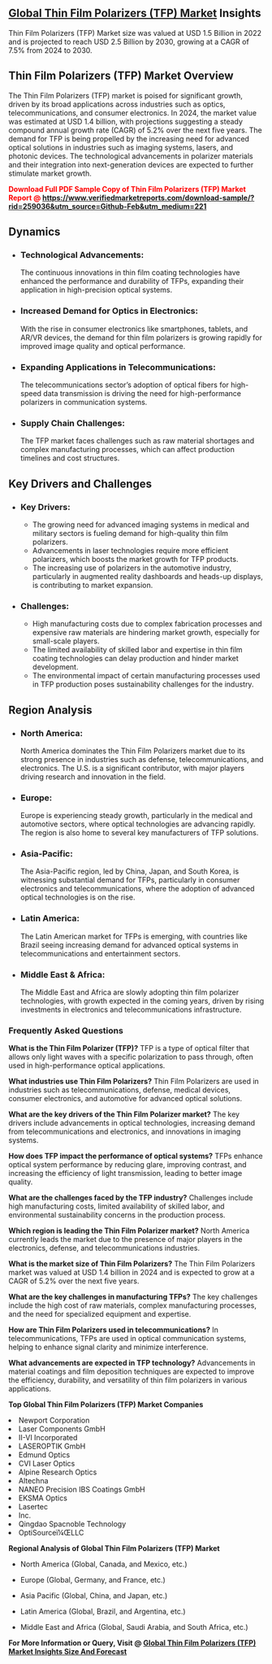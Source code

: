 <h2><a href="https://www.verifiedmarketreports.com/download-sample/?rid=259036&amp;utm_source=Github&amp;utm_medium=221" target="_blank">Global Thin Film Polarizers (TFP) Market</a> Insights</h2><p>Thin Film Polarizers (TFP) Market size was valued at USD 1.5 Billion in 2022 and is projected to reach USD 2.5 Billion by 2030, growing at a CAGR of 7.5% from 2024 to 2030.</p><p> <h2>Thin Film Polarizers (TFP) Market Overview</h2> <p>The Thin Film Polarizers (TFP) market is poised for significant growth, driven by its broad applications across industries such as optics, telecommunications, and consumer electronics. In 2024, the market value was estimated at USD 1.4 billion, with projections suggesting a steady compound annual growth rate (CAGR) of 5.2% over the next five years. The demand for TFP is being propelled by the increasing need for advanced optical solutions in industries such as imaging systems, lasers, and photonic devices. The technological advancements in polarizer materials and their integration into next-generation devices are expected to further stimulate market growth.</p> <p><b><p><span class=""><span style="color: #ff0000;"><strong>Download Full PDF Sample Copy of Thin Film Polarizers (TFP) Market Report</strong> @ </span><a href="https://www.verifiedmarketreports.com/download-sample/?rid=259036&amp;utm_source=Github-Feb&amp;utm_medium=221" target="_blank">https://www.verifiedmarketreports.com/download-sample/?rid=259036&amp;utm_source=Github-Feb&amp;utm_medium=221</a></span></p></b></p> <h2>Dynamics</h2> <ul> <li><h3>Technological Advancements:</h3> The continuous innovations in thin film coating technologies have enhanced the performance and durability of TFPs, expanding their application in high-precision optical systems.</li> <li><h3>Increased Demand for Optics in Electronics:</h3> With the rise in consumer electronics like smartphones, tablets, and AR/VR devices, the demand for thin film polarizers is growing rapidly for improved image quality and optical performance.</li> <li><h3>Expanding Applications in Telecommunications:</h3> The telecommunications sector’s adoption of optical fibers for high-speed data transmission is driving the need for high-performance polarizers in communication systems.</li> <li><h3>Supply Chain Challenges:</h3> The TFP market faces challenges such as raw material shortages and complex manufacturing processes, which can affect production timelines and cost structures.</li> </ul> <h2>Key Drivers and Challenges</h2> <ul> <li><h3>Key Drivers:</h3> <ul> <li>The growing need for advanced imaging systems in medical and military sectors is fueling demand for high-quality thin film polarizers.</li> <li>Advancements in laser technologies require more efficient polarizers, which boosts the market growth for TFP products.</li> <li>The increasing use of polarizers in the automotive industry, particularly in augmented reality dashboards and heads-up displays, is contributing to market expansion.</li> </ul> </li> <li><h3>Challenges:</h3> <ul> <li>High manufacturing costs due to complex fabrication processes and expensive raw materials are hindering market growth, especially for small-scale players.</li> <li>The limited availability of skilled labor and expertise in thin film coating technologies can delay production and hinder market development.</li> <li>The environmental impact of certain manufacturing processes used in TFP production poses sustainability challenges for the industry.</li> </ul> </li> </ul> <h2>Region Analysis</h2> <ul> <li><h3>North America:</h3> North America dominates the Thin Film Polarizers market due to its strong presence in industries such as defense, telecommunications, and electronics. The U.S. is a significant contributor, with major players driving research and innovation in the field.</li> <li><h3>Europe:</h3> Europe is experiencing steady growth, particularly in the medical and automotive sectors, where optical technologies are advancing rapidly. The region is also home to several key manufacturers of TFP solutions.</li> <li><h3>Asia-Pacific:</h3> The Asia-Pacific region, led by China, Japan, and South Korea, is witnessing substantial demand for TFPs, particularly in consumer electronics and telecommunications, where the adoption of advanced optical technologies is on the rise.</li> <li><h3>Latin America:</h3> The Latin American market for TFPs is emerging, with countries like Brazil seeing increasing demand for advanced optical systems in telecommunications and entertainment sectors.</li> <li><h3>Middle East & Africa:</h3> The Middle East and Africa are slowly adopting thin film polarizer technologies, with growth expected in the coming years, driven by rising investments in electronics and telecommunications infrastructure.</li> </ul> <h3>Frequently Asked Questions</h3> <p><b>What is the Thin Film Polarizer (TFP)?</b> TFP is a type of optical filter that allows only light waves with a specific polarization to pass through, often used in high-performance optical applications.</p> <p><b>What industries use Thin Film Polarizers?</b> Thin Film Polarizers are used in industries such as telecommunications, defense, medical devices, consumer electronics, and automotive for advanced optical solutions.</p> <p><b>What are the key drivers of the Thin Film Polarizer market?</b> The key drivers include advancements in optical technologies, increasing demand from telecommunications and electronics, and innovations in imaging systems.</p> <p><b>How does TFP impact the performance of optical systems?</b> TFPs enhance optical system performance by reducing glare, improving contrast, and increasing the efficiency of light transmission, leading to better image quality.</p> <p><b>What are the challenges faced by the TFP industry?</b> Challenges include high manufacturing costs, limited availability of skilled labor, and environmental sustainability concerns in the production process.</p> <p><b>Which region is leading the Thin Film Polarizer market?</b> North America currently leads the market due to the presence of major players in the electronics, defense, and telecommunications industries.</p> <p><b>What is the market size of Thin Film Polarizers?</b> The Thin Film Polarizers market was valued at USD 1.4 billion in 2024 and is expected to grow at a CAGR of 5.2% over the next five years.</p> <p><b>What are the key challenges in manufacturing TFPs?</b> The key challenges include the high cost of raw materials, complex manufacturing processes, and the need for specialized equipment and expertise.</p> <p><b>How are Thin Film Polarizers used in telecommunications?</b> In telecommunications, TFPs are used in optical communication systems, helping to enhance signal clarity and minimize interference.</p> <p><b>What advancements are expected in TFP technology?</b> Advancements in material coatings and film deposition techniques are expected to improve the efficiency, durability, and versatility of thin film polarizers in various applications.</p> </p><p><strong>Top Global Thin Film Polarizers (TFP) Market Companies</strong></p><div data-test-id=""><p><li>Newport Corporation</li><li> Laser Components GmbH</li><li> II-VI Incorporated</li><li> LASEROPTIK GmbH</li><li> Edmund Optics</li><li> CVI Laser Optics</li><li> Alpine Research Optics</li><li> Altechna</li><li> NANEO Precision IBS Coatings GmbH</li><li> EKSMA Optics</li><li> Lasertec</li><li> Inc.</li><li> Qingdao Spacnoble Technology</li><li> OptiSourceï¼ŒLLC</li></p><div><strong>Regional Analysis of&nbsp;Global Thin Film Polarizers (TFP) Market</strong></div><ul><li dir="ltr"><p dir="ltr">North America&nbsp;(Global, Canada, and Mexico, etc.)</p></li><li dir="ltr"><p dir="ltr">Europe (Global, Germany, and France, etc.)</p></li><li dir="ltr"><p dir="ltr">Asia Pacific&nbsp;(Global, China, and Japan, etc.)</p></li><li dir="ltr"><p dir="ltr">Latin America&nbsp;(Global, Brazil, and Argentina, etc.)</p></li><li dir="ltr">Middle East and Africa&nbsp;(Global, Saudi Arabia, and South Africa, etc.)</li></ul><p><strong>For More Information or Query, Visit @&nbsp;</strong><strong><a href="https://www.verifiedmarketreports.com/product/thin-film-polarizers-tfp-market/?utm_source=Github&amp;utm_medium=221" target="_blank">Global Thin Film Polarizers (TFP) Market Insights Size And Forecast</a></strong></p></div>
